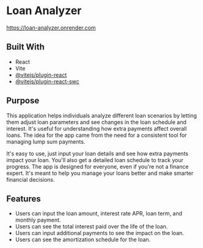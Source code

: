 
# Loan Analyzer
https://loan-analyzer.onrender.com
## Built With

- React
- Vite
- [@vitejs/plugin-react](https://github.com/vitejs/vite-plugin-react/blob/main/packages/plugin-react/README.md)
- [@vitejs/plugin-react-swc](https://github.com/vitejs/vite-plugin-react-swc)

## Purpose


This application helps individuals analyze different loan scenarios by letting them adjust loan parameters and see changes in the loan schedule and interest. It's useful for understanding how extra payments affect overall loans. The idea for the app came from the need for a consistent tool for managing lump sum payments.

It's easy to use, just input your loan details and see how extra payments impact your loan. You'll also get a detailed loan schedule to track your progress. The app is designed for everyone, even if you're not a finance expert. It's meant to help you manage your loans better and make smarter financial decisions.


## Features

- Users can input the loan amount, interest rate APR, loan term, and monthly payment.
- Users can see the total interest paid over the life of the loan.
- Users can input additional payments to see the impact on the loan.
- Users can see the amortization schedule for the loan.